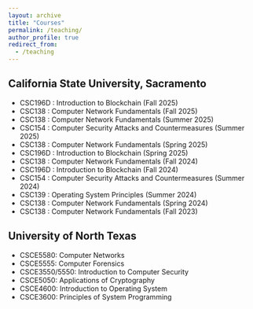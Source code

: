 ```yaml
---
layout: archive
title: "Courses"
permalink: /teaching/
author_profile: true
redirect_from:
  - /teaching
---
```

## California State University, Sacramento
* CSC196D : Introduction to Blockchain (Fall 2025)
* CSC138 : Computer Network Fundamentals (Fall 2025)
* CSC138 : Computer Network Fundamentals (Summer 2025)
* CSC154 : Computer Security Attacks and Countermeasures (Summer 2025)
* CSC138 : Computer Network Fundamentals (Spring 2025)
* CSC196D : Introduction to Blockchain (Spring 2025)
* CSC138 : Computer Network Fundamentals (Fall 2024)
* CSC196D : Introduction to Blockchain (Fall 2024)
* CSC154 : Computer Security Attacks and Countermeasures (Summer 2024)
* CSC139 : Operating System Principles (Summer 2024)
* CSC138 : Computer Network Fundamentals (Spring 2024)
* CSC138 : Computer Network Fundamentals (Fall 2023)
  
## University of North Texas
* CSCE5580: Computer Networks
* CSCE5555: Computer Forensics
* CSCE3550/5550: Introduction to Computer Security
* CSCE5050: Applications of Cryptography
* CSCE4600: Introduction to Operating System
* CSCE3600: Principles of System Programming 


